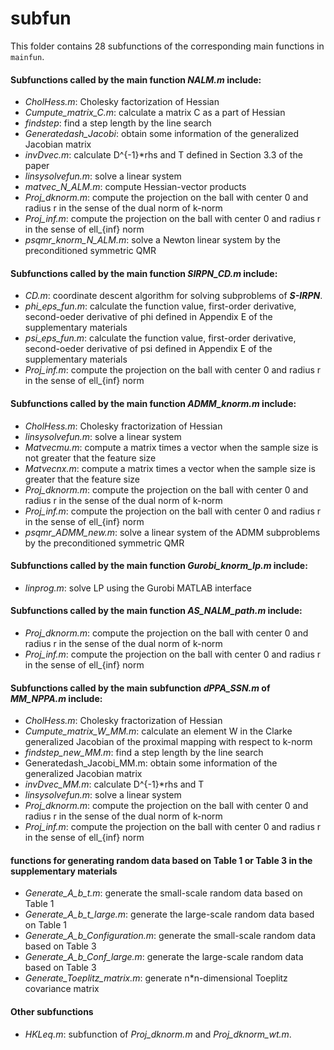 # subfun
This folder contains 28 subfunctions of the corresponding main functions in `mainfun`.
#### Subfunctions called by the main function *NALM.m* include: 
  - *CholHess.m*:  Cholesky factorization of Hessian
  - *Cumpute_matrix_C.m*: calculate a matrix C as a part of Hessian
  - *findstep*: find a step length by the line search
  - *Generatedash_Jacobi*: obtain some information of the generalized Jacobian matrix
  - *invDvec.m*: calculate D^{-1}*rhs and T defined in Section 3.3 of the paper
  - *linsysolvefun.m*: solve a linear system
  - *matvec_N_ALM.m*: compute Hessian-vector products
  - *Proj_dknorm.m*: compute the projection on the ball with center 0 and radius r in the sense of the dual norm of k-norm
  - *Proj_inf.m*: compute the projection on the ball with center 0 and radius r in the sense of ell_{inf} norm
  - *psqmr_knorm_N_ALM.m*: solve a Newton linear system by the preconditioned symmetric QMR
#### Subfunctions called by the main function *SIRPN_CD.m* include: 
  - *CD.m*: coordinate descent algorithm for solving subproblems of ***S-IRPN***.
  - *phi_eps_fun.m*: calculate the function value, first-order derivative, second-oeder derivative of phi defined in Appendix E of the supplementary materials
  - *psi_eps_fun.m*: calculate the function value, first-order derivative, second-oeder derivative of psi defined in Appendix E of the supplementary materials
  - *Proj_inf.m*: compute the projection on the ball with center 0 and radius r in the sense of ell_{inf} norm
#### Subfunctions called by the main function *ADMM_knorm.m* include: 
  - *CholHess.m*:  Cholesky fractorization of Hessian
  - *linsysolvefun.m*: solve a linear system 
  - *Matvecmu.m*: compute a matrix times a vector when the sample size is not greater that the feature size
  - *Matvecnx.m*: compute a matrix times a vector when the sample size is greater that the feature size
  - *Proj_dknorm.m*: compute the projection on the ball with center 0 and radius r in the sense of the dual norm of k-norm
  - *Proj_inf.m*: compute the projection on the ball with center 0 and radius r in the sense of ell_{inf} norm
  - *psqmr_ADMM_new.m*: solve a linear system of the ADMM subproblems by the preconditioned symmetric QMR
#### Subfunctions called by the main function *Gurobi_knorm_lp.m* include: 
  - *linprog.m*: solve LP using the Gurobi MATLAB interface
#### Subfunctions called by the main function *AS_NALM_path.m* include: 
  - *Proj_dknorm.m*: compute the projection on the ball with center 0 and radius r in the sense of the dual norm of k-norm
  - *Proj_inf.m*: compute the projection on the ball with center 0 and radius r in the sense of ell_{inf} norm
#### Subfunctions called by the main subfunction *dPPA_SSN.m* of *MM_NPPA.m* include: 
  - *CholHess.m*:  Cholesky fractorization of Hessian 
  - *Cumpute_matrix_W_MM.m*: calculate an element W in the Clarke generalized Jacobian of the proximal mapping with respect to k-norm
  - *findstep_new_MM.m*: find a step length by the line search
  - Generatedash_Jacobi_MM.m: obtain some information of the generalized Jacobian matrix
  - *invDvec_MM.m*: calculate D^{-1}*rhs and T 
  - *linsysolvefun.m*: solve a linear system
  - *Proj_dknorm.m*: compute the projection on the ball with center 0 and radius r in the sense of the dual norm of k-norm
  - *Proj_inf.m*: compute the projection on the ball with center 0 and radius r in the sense of ell_{inf} norm
#### functions for generating random data based on Table 1 or Table 3 in the supplementary materials
  - *Generate_A_b_t.m*: generate the small-scale random data based on Table 1 
  - *Generate_A_b_t_large.m*: generate the large-scale random data based on Table 1 
  - *Generate_A_b_Configuration.m*: generate the small-scale random data based on Table 3
  - *Generate_A_b_Conf_large.m*: generate the large-scale random data based on Table 3 
  - *Generate_Toeplitz_matrix.m*: generate n*n-dimensional Toeplitz covariance matrix
#### Other subfunctions
  - *HKLeq.m*: subfunction of *Proj_dknorm.m* and *Proj_dknorm_wt.m*.
 
